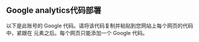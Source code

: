 ## Google analytics代码部署
以下是此账号的 Google 代码。请将该代码复制并粘贴到您网站上每个网页的代码中，紧跟在 <head> 元素之后。每个网页只能添加一个 Google 代码。
<!-- Google tag (gtag.js) -->
<script async src="https://www.googletagmanager.com/gtag/js?id=G-Q3SR3ZF4T6"></script>
<script>
  window.dataLayer = window.dataLayer || [];
  function gtag(){dataLayer.push(arguments);}
  gtag('js', new Date());

  gtag('config', 'G-Q3SR3ZF4T6');
</script>

